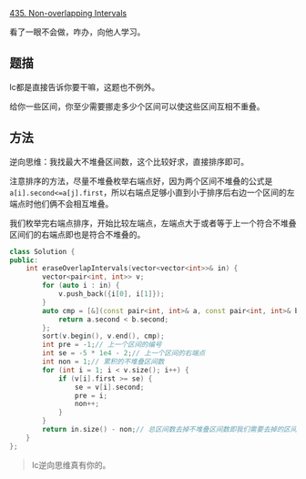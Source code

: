 [435. Non-overlapping Intervals](https://leetcode.com/problems/non-overlapping-intervals/)

看了一眼不会做，咋办，向他人学习。

## 题描

lc都是直接告诉你要干嘛，这题也不例外。

给你一些区间，你至少需要挪走多少个区间可以使这些区间互相不重叠。

## 方法

逆向思维：我找最大不堆叠区间数，这个比较好求，直接排序即可。

注意排序的方法，尽量不堆叠枚举右端点好，因为两个区间不堆叠的公式是`a[i].second<=a[j].first`，所以右端点足够小直到小于排序后右边一个区间的左端点时他们俩不会相互堆叠。

我们枚举完右端点排序，开始比较左端点，左端点大于或者等于上一个符合不堆叠区间们的右端点即也是符合不堆叠的。

```c++
class Solution {
public:
    int eraseOverlapIntervals(vector<vector<int>>& in) {
        vector<pair<int, int>> v;
        for (auto i : in) {
            v.push_back({i[0], i[1]});
        }
        auto cmp = [&](const pair<int, int>& a, const pair<int, int>& b) {
            return a.second < b.second;
        };
        sort(v.begin(), v.end(), cmp);
        int pre = -1;// 上一个区间的编号
        int se = -5 * 1e4 - 2;// 上一个区间的右端点
        int non = 1;// 累积的不堆叠区间数
        for (int i = 1; i < v.size(); i++) {
            if (v[i].first >= se) {
                se = v[i].second;
                pre = i;
                non++;
            }
        }
        return in.size() - non;// 总区间数去掉不堆叠区间数即我们需要去掉的区间数，来使他们不发生堆叠。
    }
};
```

> lc逆向思维真有你的。
